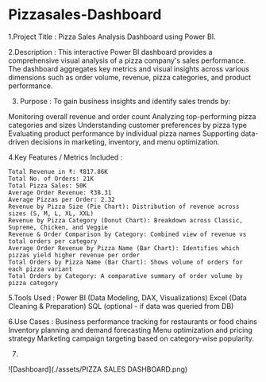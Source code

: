 # Pizzasales-Dashboard
1.Project Title :
Pizza Sales Analysis Dashboard using Power BI.

2.Description :
This interactive Power BI dashboard provides a comprehensive visual analysis of a pizza company's sales performance. The dashboard aggregates key metrics and visual insights across various dimensions such as order volume, revenue, pizza categories, and product performance.

3. Purpose :
To gain business insights and identify sales trends by:

Monitoring overall revenue and order count
Analyzing top-performing pizza categories and sizes
Understanding customer preferences by pizza type
Evaluating product performance by individual pizza names
Supporting data-driven decisions in marketing, inventory, and menu optimization.

4.Key Features / Metrics Included :

    Total Revenue in ₹: ₹817.86K
    Total No. of Orders: 21K
    Total Pizza Sales: 50K
    Average Order Revenue: ₹38.31
    Average Pizzas per Order: 2.32
    Revenue by Pizza Size (Pie Chart): Distribution of revenue across sizes (S, M, L, XL, XXL)
    Revenue by Pizza Category (Donut Chart): Breakdown across Classic, Supreme, Chicken, and Veggie
    Revenue & Order Comparison by Category: Combined view of revenue vs total orders per category
    Average Order Revenue by Pizza Name (Bar Chart): Identifies which pizzas yield higher revenue per order
    Total Orders by Pizza Name (Bar Chart): Shows volume of orders for each pizza variant
    Total Orders by Category: A comparative summary of order volume by pizza category

5.Tools Used :
  Power BI (Data Modeling, DAX, Visualizations)
  Excel (Data Cleaning & Preparation)
  SQL (optional - if data was queried from DB)

6.Use Cases :
  Business performance tracking for restaurants or food chains
  Inventory planning and demand forecasting
  Menu optimization and pricing strategy
  Marketing campaign targeting based on category-wise popularity.

7.
![Dashboard](./assets/PIZZA SALES DASHBOARD.png)


